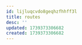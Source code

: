 ```yaml
---
id: lijluqcvdo8geqhzfhhff3l
title: routes
desc: ''
updated: 1739373306682
created: 1739373306682
---
```

